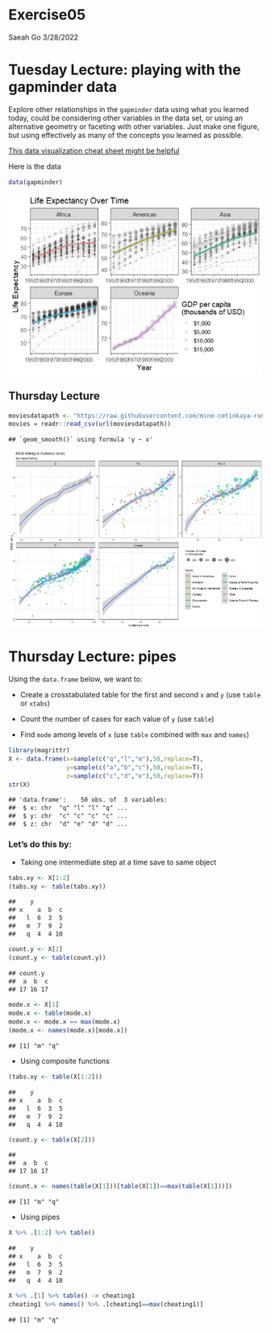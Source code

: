 Exercise05
================
Saeah Go
3/28/2022

# Tuesday Lecture: playing with the gapminder data

Explore other relationships in the `gapminder` data using what you
learned today, could be considering other variables in the data set, or
using an alternative geometry or faceting with other variables. Just
make one figure, but using effectively as many of the concepts you
learned as possible.

[This data visualization cheat sheet might be
helpful](https://www.rstudio.com/wp-content/uploads/2016/11/ggplot2-cheatsheet-2.1.pdf)

Here is the data

``` r
data(gapminder)
```

<img src="Exercise05_files/figure-gfm/unnamed-chunk-2-1.png" style="display: block; margin: auto;" />

## Thursday Lecture

``` r
moviesdatapath <- "https://raw.githubusercontent.com/mine-cetinkaya-rundel/df2016_workshops/master/viz_ggplot2_shiny/data/movies.csv"
movies = readr::read_csv(url(moviesdatapath))
```

    ## `geom_smooth()` using formula 'y ~ x'

<img src="Exercise05_files/figure-gfm/unnamed-chunk-4-1.png" style="display: block; margin: auto;" />

# Thursday Lecture: pipes

Using the `data.frame` below, we want to:

-   Create a crosstabulated table for the first and second `x` and `y`
    (use `table` or `xtabs`)

-   Count the number of cases for each value of `y` (use `table`)

-   Find `mode` among levels of `x` (use `table` combined with `max` and
    `names`)

``` r
library(magrittr)
X <- data.frame(x=sample(c("q","l","m"),50,replace=T),
                y=sample(c("a","b","c"),50,replace=T),
                z=sample(c("c","d","e"),50,replace=T))
str(X)
```

    ## 'data.frame':    50 obs. of  3 variables:
    ##  $ x: chr  "q" "l" "l" "q" ...
    ##  $ y: chr  "c" "c" "c" "c" ...
    ##  $ z: chr  "d" "e" "d" "d" ...

### Let’s do this by:

-   Taking one intermediate step at a time save to same object

``` r
tabs.xy <- X[1:2]
(tabs.xy <- table(tabs.xy))
```

    ##    y
    ## x    a  b  c
    ##   l  6  3  5
    ##   m  7  9  2
    ##   q  4  4 10

``` r
count.y <- X[2]
(count.y <- table(count.y))
```

    ## count.y
    ##  a  b  c 
    ## 17 16 17

``` r
mode.x <- X[1]
mode.x <- table(mode.x)
mode.x <- mode.x == max(mode.x)
(mode.x <- names(mode.x)[mode.x])
```

    ## [1] "m" "q"

-   Using composite functions

``` r
(tabs.xy <- table(X[1:2]))
```

    ##    y
    ## x    a  b  c
    ##   l  6  3  5
    ##   m  7  9  2
    ##   q  4  4 10

``` r
(count.y <- table(X[2]))
```

    ## 
    ##  a  b  c 
    ## 17 16 17

``` r
(count.x <- names(table(X[1]))[table(X[1])==max(table(X[1]))])
```

    ## [1] "m" "q"

-   Using pipes

``` r
X %>% .[1:2] %>% table()
```

    ##    y
    ## x    a  b  c
    ##   l  6  3  5
    ##   m  7  9  2
    ##   q  4  4 10

``` r
X %>% .[1] %>% table() -> cheating1
cheating1 %>% names() %>% .[cheating1==max(cheating1)]
```

    ## [1] "m" "q"
